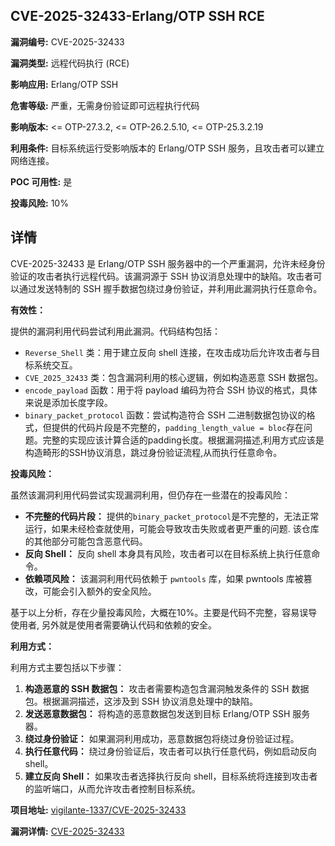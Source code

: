 ## CVE-2025-32433-Erlang/OTP SSH RCE

**漏洞编号:** CVE-2025-32433

**漏洞类型:** 远程代码执行 (RCE)

**影响应用:** Erlang/OTP SSH

**危害等级:** 严重，无需身份验证即可远程执行代码

**影响版本:** <= OTP-27.3.2, <= OTP-26.2.5.10, <= OTP-25.3.2.19

**利用条件:** 目标系统运行受影响版本的 Erlang/OTP SSH 服务，且攻击者可以建立网络连接。

**POC 可用性:** 是

**投毒风险:** 10%

## 详情

CVE-2025-32433 是 Erlang/OTP SSH 服务器中的一个严重漏洞，允许未经身份验证的攻击者执行远程代码。该漏洞源于 SSH 协议消息处理中的缺陷。攻击者可以通过发送特制的 SSH 握手数据包绕过身份验证，并利用此漏洞执行任意命令。

**有效性：**

提供的漏洞利用代码尝试利用此漏洞。代码结构包括：

*   `Reverse_Shell` 类：用于建立反向 shell 连接，在攻击成功后允许攻击者与目标系统交互。
*   `CVE_2025_32433` 类：包含漏洞利用的核心逻辑，例如构造恶意 SSH 数据包。
*   `encode_payload` 函数：用于将 payload 编码为符合 SSH 协议的格式，具体来说是添加长度字段。
*   `binary_packet_protocol` 函数：尝试构造符合 SSH 二进制数据包协议的格式，但提供的代码片段是不完整的，`padding_length_value = bloc`存在问题。完整的实现应该计算合适的padding长度。根据漏洞描述,利用方式应该是构造畸形的SSH协议消息，跳过身份验证流程,从而执行任意命令。 

**投毒风险：**

虽然该漏洞利用代码尝试实现漏洞利用，但仍存在一些潜在的投毒风险：

*   **不完整的代码片段：** 提供的`binary_packet_protocol`是不完整的，无法正常运行，如果未经检查就使用，可能会导致攻击失败或者更严重的问题. 该仓库的其他部分可能包含恶意代码。
*   **反向 Shell：** 反向 shell 本身具有风险，攻击者可以在目标系统上执行任意命令。
*  **依赖项风险：** 该漏洞利用代码依赖于 `pwntools` 库，如果 pwntools 库被篡改，可能会引入额外的安全风险。

基于以上分析，存在少量投毒风险，大概在10%。主要是代码不完整，容易误导使用者, 另外就是使用者需要确认代码和依赖的安全。

**利用方式：**

利用方式主要包括以下步骤：

1.  **构造恶意的 SSH 数据包：** 攻击者需要构造包含漏洞触发条件的 SSH 数据包。根据漏洞描述，这涉及到 SSH 协议消息处理中的缺陷。
2.  **发送恶意数据包：** 将构造的恶意数据包发送到目标 Erlang/OTP SSH 服务器。
3.  **绕过身份验证：** 如果漏洞利用成功，恶意数据包将绕过身份验证过程。
4.  **执行任意代码：** 绕过身份验证后，攻击者可以执行任意代码，例如启动反向 shell。
5.  **建立反向 Shell：** 如果攻击者选择执行反向 shell，目标系统将连接到攻击者的监听端口，从而允许攻击者控制目标系统。

**项目地址:** [vigilante-1337/CVE-2025-32433](https://github.com/vigilante-1337/CVE-2025-32433)

**漏洞详情:** [CVE-2025-32433](https://nvd.nist.gov/vuln/detail/CVE-2025-32433)